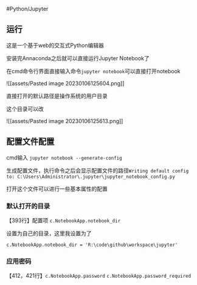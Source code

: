 
#Python/Jupyter

## 运行

这是一个基于web的交互式Python编辑器

安装完Annaconda之后就可以直接运行Jupyter Notebook了

在cmd命令行界面直接输入命令`jupyter notebook`可以直接打开notebook

![[assets/Pasted image 20230106125604.png]]

直接打开的默认路径是操作系统的用户目录

这个目录可以改

![[assets/Pasted image 20230106125613.png]]

## 配置文件配置

cmd输入 `jupyter notebook --generate-config`

生成配置文件，执行命令之后会显示配置文件的路径`Writing default config to: C:\Users\Administrator\.jupyter\jupyter_notebook_config.py`

打开这个文件可以进行一些基本属性的配置

### 默认打开的目录

【393行】配置项 `c.NotebookApp.notebook_dir` 

设置为自己的目录，这里我设置为了

```
c.NotebookApp.notebook_dir = 'R:\code\github\workspace\jupyter'
```

### 应用密码

【412，421行】`c.NotebookApp.password`  `c.NotebookApp.password_required`

